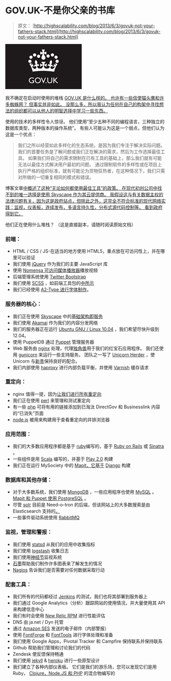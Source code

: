# GOV.UK-不是你父亲的书库

> 原文： [http://highscalability.com/blog/2013/6/3/govuk-not-your-fathers-stack.html](http://highscalability.com/blog/2013/6/3/govuk-not-your-fathers-stack.html)

![](img/0df17cabb1cc47fff35a9eaa7db8ac1b.png)

我不确定在启动时使用的堆栈 [GOV.UK 是什么样的。 也许有一些信使猫头鹰和许多蜘蛛网？ 但事实并非如此。 没那么多，所以我认为任何在自己的构架中寻找想法的组织都可以从他人的明智选择中学习一些东西。](http://digital.cabinetoffice.gov.uk/govuk-launch-colophon/)

使用的技术的多样性令人惊讶。 他们使用“至少五种不同的编程语言，三种独立的数据库类型，两种版本的操作系统”。 有些人可能认为这是一个弱点，但他们认为这是一个优点：

> 我们之所以经营如此多样化的生态系统，是因为我们专注于解决实际问题。 我们的首要任务是了解问题或我们正在解决的需求，然后为工作选择最佳工具。 如果我们将自己的需求限制在已有工具的基础上，那么我们就有可能无法以最佳方式解决用户最初的问题。 通过限制软件的多样性或在项目上执行严格的组织标准，就有可能沦为货物狂热者，在这种情况下，我们只需对所做的一切重复相同的模式和错误。

博客文章[中概述了这种“无论如何都使用最佳工具”的政策。 在现代初创公司中找不到的唯一选择是使用 Skyscape 作为其云提供商。 我假设这与有关数据主权的法律问题有关，因为这是政府站点，但除此之外，这完全不符合标准的现代网络实践：监视，仪表板，连续发布，多语言持久性，分布式源代码控制等。 看到政府得到它。](http://digital.cabinetoffice.gov.uk/2013/06/03/benefits-of-diversity/)

他们正在使用什么堆栈？ （这是直接副本，请随时阅读原始文档）

### 前端：

*   HTML / CSS / JS-在适当的地方使用 HTML5，重点放在可访问性上，并在哪里可以验证
*   我们使用 [jQuery](http://en.wikipedia.org/wiki/Jquery) 作为我们的主要 JavaScript 库
*   使用 [Nomensa 可访问媒体播放器](https://github.com/nomensa/Accessible-Media-Player)播放视频
*   后端管理系统使用 [Twitter Bootstrap](http://twitter.github.com/bootstrap/)
*   我们使用 [SCSS](http://en.wikipedia.org/wiki/Scss) ，如前端工具包的[中所示](https://github.com/alphagov/govuk_frontend_toolkit)
*   我们已经使用 [A2-Type 进行字体制作](http://www.a2-type.co.uk/)。

### 服务器的核心：

*   我们正在使用 [Skyscape](http://digital.cabinetoffice.gov.uk/2012/09/18/introducing-a-new-supplier-skyscape/) 中的[基础架构即服务](http://digital.cabinetoffice.gov.uk/2012/09/25/why-iaas/)
*   我们使用 [Akamai](http://en.wikipedia.org/wiki/Akamai_Technologies) 作为我们的内容分发网络
*   我们的服务器正在运行 [Ubuntu GNU / Linux 10.04](http://en.wikipedia.org/wiki/Ubuntu_(operating_system)) ，我们希望尽快升级到 12.04。
*   使用 PuppetDB 通过 [Puppet](http://en.wikipedia.org/wiki/Puppet_(software)) 管理服务器
*   Web 服务由 [nginx](http://en.wikipedia.org/wiki/Nginx) 处理，代理[独角兽](http://unicorn.bogomips.org/)用于我们的红宝石应用程序。 我们还使用 [gunicorn](http://gunicorn.org/) 来运行一些支持服务。 团队之一写了 [Unicorn Herder](https://github.com/alphagov/unicornherder) ，使 Unicorn 与[新贵](http://en.wikipedia.org/wiki/Upstart)保持良好的配合。
*   我们内部使用 [haproxy](http://haproxy.1wt.eu/) 进行内部负载平衡，并使用 [Varnish](http://en.wikipedia.org/wiki/Varnish_(software)) 缓存请求

### 重定向：

*   nginx 值得一提，因为[让我们进行所有重定向](http://digital.cabinetoffice.gov.uk/2012/10/11/no-link-left-behind/)
*   我们正在使用 [perl](http://www.perl.org/) 来管理和测试重定向
*   有一些 [php](http://en.wikipedia.org/wiki/Php) 可将有用的链接添加到已淘汰 DirectGov 和 Businesslink 内容的“已消失”页面
*   [node.js](http://en.wikipedia.org/wiki/Node.js) 被用来构建用于查看重定向的并排浏览器

### 应用范围：

*   我们的大多数应用程序都是基于 [ruby​​](http://en.wikipedia.org/wiki/Ruby_(programming_language)) 编写的，基于 [Ruby on Rails](http://en.wikipedia.org/wiki/Ruby_on_rails) 或 [Sinatra](http://en.wikipedia.org/wiki/Sinatra_(software)) 。
*   一些组件是用 [Scala](http://en.wikipedia.org/wiki/Scala_(programming_language)) 编写的，并基于 [Play 2.0](http://www.playframework.org/) 构建
*   我们正在运行 MySociety 中的 [Mapit，它基于](http://mapit.mysociety.org/) [Django](http://en.wikipedia.org/wiki/Django_(web_framework)) 构建

### 数据库和其他存储：

*   对于大多数系统，我们使用 [MongoDB](http://en.wikipedia.org/wiki/Mongodb) ，一些应用程序也使用 [MySQL](http://en.wikipedia.org/wiki/Mysql) 。 [Mapit 和 Puppet 使用 PostgreSQL](http://en.wikipedia.org/wiki/Postgresql) 。
*   尽管 [solr](http://en.wikipedia.org/wiki/Solr) 目前是 Need-o-tron 的后端，但该网站上的大多数搜索是由 Elasticsearch 支持的[。](http://digital.cabinetoffice.gov.uk/2012/08/03/from-solr-to-elasticsearch/)
*   一些事件驱动系统使用 [RabbitMQ](http://en.wikipedia.org/wiki/Rabbitmq)

### 监视，管理和警报：

*   我们使用 [statsd](https://github.com/etsy/statsd) 从我们的应用中收集指标
*   我们使用 [logstash](http://logstash.net/) 收集日志
*   我们使用[神经节](http://en.wikipedia.org/wiki/Ganglia_(software))监视系统
*   [石墨](http://graphite.wikidot.com/start)帮助我们制作许多图表来了解发生的情况
*   [Nagios](http://en.wikipedia.org/wiki/Nagios) 告诉我们是否需要对任何数据采取行动

### 配套工具：

*   我们所有的代码都经过 [Jenkins](http://en.wikipedia.org/wiki/Jenkins_(software)) 的测试，我们也将其部署到服务器上
*   我们通过 Google Analytics（分析）跟踪网站的使用情况，并大量使用其 API 来构建信息中心
*   我们有时会使用 [New Relic RPM](http://en.wikipedia.org/wiki/New_Relic) 进行性能评估
*   DNS 由 ja.net / Dyn 托管
*   通过 [Amazon SES](http://aws.amazon.com/ses/) 发送的电子邮件（内部警报）
*   使用 [FontForge](http://fontforge.org/) 和 [FontTools](http://sourceforge.net/projects/fonttools/) 进行字体处理和准备
*   我们使用 Google Apps，Pivotal Tracker 和 Campfire 保持联系并保持联系
*   Github 帮助我们管理和讨论我们的代码
*   Zendesk 使反馈保持畅通
*   我们使用 [jekyll](http://jekyllrb.com/) & [heroku](http://www.heroku.com/) 进行一些原型设计
*   我们建立了各种内部仪表板。 它们是我们的游乐场，您可以发现它们是用 Ruby， [Clojure，Node.JS 和 PHP](http://digital.cabinetoffice.gov.uk/2012/02/08/radiating-information/) 的混合物编写的